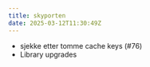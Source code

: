 ```yaml
---
title: skyporten
date: 2025-03-12T11:30:49Z
---
```

- sjekke etter tomme cache keys (#76)
- Library upgrades

